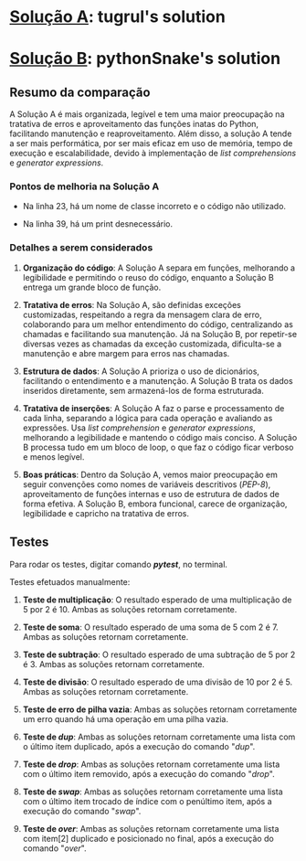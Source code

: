 
# [Solução A](#https://exercism.org/tracks/python/exercises/forth/solutions/tugrul): tugrul's solution

# [Solução B](#https://exercism.org/tracks/python/exercises/forth/solutions/pythonSnake): pythonSnake's solution

  

## Resumo da comparação

  

A Solução A é mais organizada, legível e tem uma maior preocupação na tratativa de erros e aproveitamento das funções inatas do Python, facilitando manutenção e reaproveitamento. Além disso, a solução A tende a ser mais performática, por ser mais eficaz em uso de memória, tempo de execução e escalabilidade, devido à implementação de _list comprehensions_ e _generator expressions_.

  

### Pontos de melhoria na Solução A

  

- Na linha 23, há um nome de classe incorreto e o código não utilizado.

- Na linha 39, há um print desnecessário.

  

### Detalhes a serem considerados

  

1.  **Organização do código**: A Solução A separa em funções, melhorando a legibilidade e permitindo o reuso do código, enquanto a Solução B entrega um grande bloco de função.

  

2.  **Tratativa de erros**: Na Solução A, são definidas exceções customizadas, respeitando a regra da mensagem clara de erro, colaborando para um melhor entendimento do código, centralizando as chamadas e facilitando sua manutenção. Já na Solução B, por repetir-se diversas vezes as chamadas da exceção customizada, dificulta-se a manutenção e abre margem para erros nas chamadas.

  

3.  **Estrutura de dados**: A Solução A prioriza o uso de dicionários, facilitando o entendimento e a manutenção. A Solução B trata os dados inseridos diretamente, sem armazená-los de forma estruturada.

  

4.  **Tratativa de inserções**: A Solução A faz o parse e processamento de cada linha, separando a lógica para cada operação e avaliando as expressões. Usa _list comprehension_ e _generator expressions_, melhorando a legibilidade e mantendo o código mais conciso. A Solução B processa tudo em um bloco de loop, o que faz o código ficar verboso e menos legível.

  

5.  **Boas práticas**: Dentro da Solução A, vemos maior preocupação em seguir convenções como nomes de variáveis descritivos (_PEP-8_), aproveitamento de funções internas e uso de estrutura de dados de forma efetiva. A Solução B, embora funcional, carece de organização, legibilidade e capricho na tratativa de erros.

  
  

## Testes

Para rodar os testes, digitar comando **_pytest_**, no terminal.

  

Testes efetuados manualmente:

  

1.  **Teste de multiplicação**: O resultado esperado de uma multiplicação de 5 por 2 é 10. Ambas as soluções retornam corretamente.

  

2.  **Teste de soma**: O resultado esperado de uma soma de 5 com 2 é 7. Ambas as soluções retornam corretamente.

  

3.  **Teste de subtração**: O resultado esperado de uma subtração de 5 por 2 é 3. Ambas as soluções retornam corretamente.

  

4.  **Teste de divisão**: O resultado esperado de uma divisão de 10 por 2 é 5. Ambas as soluções retornam corretamente.

  

5.  **Teste de erro de pilha vazia**: Ambas as soluções retornam corretamente um erro quando há uma operação em uma pilha vazia.

6.  **Teste de _dup_**: Ambas as soluções retornam corretamente uma lista com o último item duplicado, após a execução do comando "_dup_".

  

7.  **Teste de _drop_**: Ambas as soluções retornam corretamente uma lista com o último item removido, após a execução do comando "_drop_".

  

8.  **Teste de _swap_**: Ambas as soluções retornam corretamente uma lista com o último item trocado de índice com o penúltimo item, após a execução do comando "_swap_".

  

9.  **Teste de _over_**: Ambas as soluções retornam corretamente uma lista com item[2] duplicado e posicionado no final, após a execução do comando "_over_".
